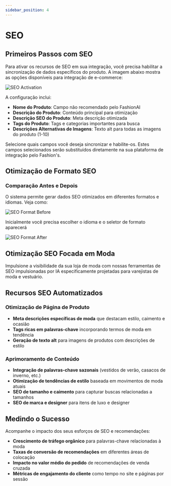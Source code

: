 ```yaml
---
sidebar_position: 4
---
```


# SEO

## Primeiros Passos com SEO

Para ativar os recursos de SEO em sua integração, você precisa habilitar a sincronização de dados específicos do produto. A imagem abaixo mostra as opções disponíveis para integração de e-commerce:

![SEO Activation](/img/seo-activation.png)

A configuração inclui:
- **Nome do Produto**: Campo não recomendado pelo FashionAI
- **Descrição do Produto**: Conteúdo principal para otimização
- **Descrição SEO do Produto**: Meta descrição otimizada
- **Tags do Produto**: Tags e categorias importantes para busca
- **Descrições Alternativas de Imagens**: Texto alt para todas as imagens do produto (1-10)

Selecione quais campos você deseja sincronizar e habilite-os. Estes campos selecionados serão substituídos diretamente na sua plataforma de integração pelo Fashion's.

## Otimização de Formato SEO

### Comparação Antes e Depois

O sistema permite gerar dados SEO otimizados em diferentes formatos e idiomas. Veja como:

![SEO Format Before](/img/seo-format-before.png)

Inicialmente você precisa escolher o idioma e o seletor de formato aparecerá

![SEO Format After](/img/seo-format-after.png)

## Otimização SEO Focada em Moda

Impulsione a visibilidade da sua loja de moda com nossas ferramentas de SEO impulsionadas por IA especificamente projetadas para varejistas de moda e vestuário.

## Recursos SEO Automatizados

### Otimização de Página de Produto
- **Meta descrições específicas de moda** que destacam estilo, caimento e ocasião
- **Tags ricas em palavras-chave** incorporando termos de moda em tendência
- **Geração de texto alt** para imagens de produtos com descrições de estilo

### Aprimoramento de Conteúdo
- **Integração de palavras-chave sazonais** (vestidos de verão, casacos de inverno, etc.)
- **Otimização de tendências de estilo** baseada em movimentos de moda atuais
- **SEO de tamanho e caimento** para capturar buscas relacionadas a tamanhos
- **SEO de marca e designer** para itens de luxo e designer

## Medindo o Sucesso

Acompanhe o impacto dos seus esforços de SEO e recomendações:
- **Crescimento de tráfego orgânico** para palavras-chave relacionadas à moda
- **Taxas de conversão de recomendações** em diferentes áreas de colocação
- **Impacto no valor médio do pedido** de recomendações de venda cruzada
- **Métricas de engajamento do cliente** como tempo no site e páginas por sessão